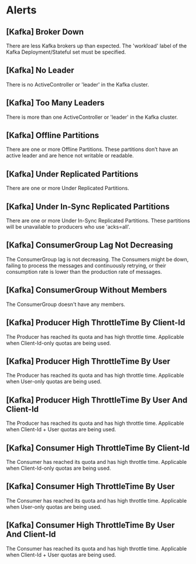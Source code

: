 # Alerts
## [Kafka] Broker Down
There are less Kafka brokers up than expected. The 'workload' label of the Kafka Deployment/Stateful set must be specified.
## [Kafka] No Leader
There is no ActiveController or 'leader' in the Kafka cluster.
## [Kafka] Too Many Leaders
There is more than one ActiveController or 'leader' in the Kafka cluster.
## [Kafka] Offline Partitions
There are one or more Offline Partitions. These partitions don’t have an active leader and are hence not writable or readable.
## [Kafka] Under Replicated Partitions
There are one or more Under Replicated Partitions.
## [Kafka] Under In-Sync Replicated Partitions
There are one or more Under In-Sync Replicated Partitions. These partitions will be unavailable to producers who use 'acks=all'.
## [Kafka] ConsumerGroup Lag Not Decreasing
The ConsumerGroup lag is not decreasing. The Consumers might be down, failing to process the messages and continuously retrying, or their consumption rate is lower than the production rate of messages.
## [Kafka] ConsumerGroup Without Members
The ConsumerGroup doesn't have any members.
## [Kafka] Producer High ThrottleTime By Client-Id
The Producer has reached its quota and has high throttle time. Applicable when Client-Id-only quotas are being used.
## [Kafka] Producer High ThrottleTime By User
The Producer has reached its quota and has high throttle time. Applicable when User-only quotas are being used.
## [Kafka] Producer High ThrottleTime By User And Client-Id
The Producer has reached its quota and has high throttle time. Applicable when Client-Id + User quotas are being used.
## [Kafka] Consumer High ThrottleTime By Client-Id
The Consumer has reached its quota and has high throttle time. Applicable when Client-Id-only quotas are being used.
## [Kafka] Consumer High ThrottleTime By User
The Consumer has reached its quota and has high throttle time. Applicable when User-only quotas are being used.
## [Kafka] Consumer High ThrottleTime By User And Client-Id
The Consumer has reached its quota and has high throttle time. Applicable when Client-Id + User quotas are being used.